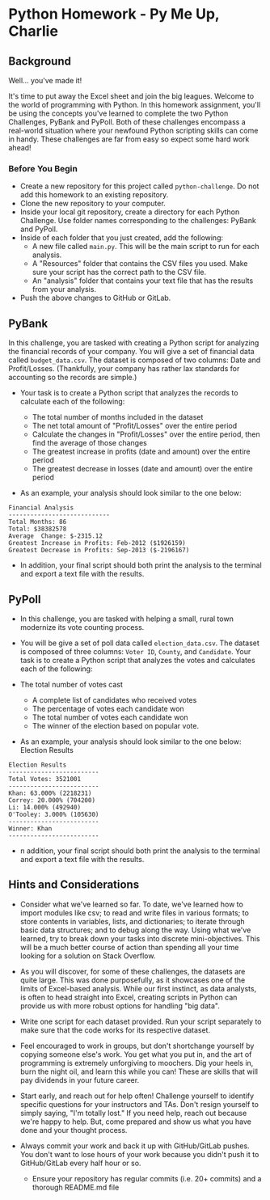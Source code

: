 # Python Homework - Py Me Up, Charlie

## Background
Well... you've made it!

It's time to put away the Excel sheet and join the big leagues. Welcome to the world of programming with Python. In this homework assignment, you'll be using the concepts you've learned to complete the two Python Challenges, PyBank and PyPoll.
Both of these challenges encompass a real-world situation where your newfound Python scripting skills can come in handy. These challenges are far from easy so expect some hard work ahead!

### Before You Begin

* Create a new repository for this project called `python-challenge`. Do not add this homework to an existing repository.
* Clone the new repository to your computer.
* Inside your local git repository, create a directory for each Python Challenge. Use folder names corresponding to the challenges: PyBank and  PyPoll.
* Inside of each folder that you just created, add the following:
    * A new file called `main.py`. This will be the main script to run for each analysis.
    * A "Resources" folder that contains the CSV files you used. Make sure your script has the correct path to the CSV file.
    * An "analysis" folder that contains your text file that has the results from your analysis.
* Push the above changes to GitHub or GitLab.

## PyBank

[](images/revenue-per-lead.png)

In this challenge, you are tasked with creating a Python script for analyzing the financial records of your company. You will give a set of financial data called `budget_data.csv`. The dataset is composed of two columns: Date and Profit/Losses. (Thankfully, your company has rather lax standards for accounting so the records are simple.)

* Your task is to create a Python script that analyzes the records to calculate each of the following:

    * The total number of months included in the dataset
    * The net total amount of "Profit/Losses" over the entire period
    * Calculate the changes in "Profit/Losses" over the entire period, then find the average of those changes
    * The greatest increase in profits (date and amount) over the entire period
    * The greatest decrease in losses (date and amount) over the entire period

* As an example, your analysis should look similar to the one below:

```
Financial Analysis
----------------------------
Total Months: 86
Total: $38382578
Average  Change: $-2315.12
Greatest Increase in Profits: Feb-2012 ($1926159)
Greatest Decrease in Profits: Sep-2013 ($-2196167)
```

* In addition, your final script should both print the analysis to the terminal and export a text file with the results.

## PyPoll
[](Images\Vote_counting.png)

* In this challenge, you are tasked with helping a small, rural town modernize its vote counting process.

* You will be give a set of poll data called `election_data.csv`. The dataset is composed of three columns: `Voter ID`, `County`, and `Candidate`. Your task is to create a Python script that analyzes the votes and calculates each of the following:

* The total number of votes cast
    * A complete list of candidates who received votes
    * The percentage of votes each candidate won
    * The total number of votes each candidate won
    * The winner of the election based on popular vote.

* As an example, your analysis should look similar to the one below:
Election Results


```
Election Results
-------------------------
Total Votes: 3521001
-------------------------
Khan: 63.000% (2218231)
Correy: 20.000% (704200)
Li: 14.000% (492940)
O'Tooley: 3.000% (105630)
-------------------------
Winner: Khan
-------------------------
```

* n addition, your final script should both print the analysis to the terminal and export a text file with the results.

## Hints and Considerations

* Consider what we've learned so far. To date, we've learned how to import modules like csv; to read and write files in various formats; to store contents in variables, lists, and dictionaries; to iterate through basic data structures; and to debug along the way. Using what we've learned, try to break down your tasks into discrete mini-objectives. This will be a much better course of action than spending all your time looking for a solution on Stack Overflow.

* As you will discover, for some of these challenges, the datasets are quite large. This was done purposefully, as it showcases one of the limits of Excel-based analysis. While our first instinct, as data analysts, is often to head straight into Excel, creating scripts in Python can provide us with more robust options for handling "big data".

* Write one script for each dataset provided. Run your script separately to make sure that the code works for its respective dataset.

* Feel encouraged to work in groups, but don't shortchange yourself by copying someone else's work. You get what you put in, and the art of programming is extremely unforgiving to moochers. Dig your heels in, burn the night oil, and learn this while you can! These are skills that will pay dividends in your future career.

* Start early, and reach out for help often! Challenge yourself to identify specific questions for your instructors and TAs. Don't resign yourself to simply saying, "I'm totally lost." If you need help, reach out because we're happy to help. But, come prepared and show us what you have done and your thought process.

* Always commit your work and back it up with GitHub/GitLab pushes. You don't want to lose hours of your work because you didn't push it to GitHub/GitLab every half hour or so.

    * Ensure your repository has regular commits (i.e. 20+ commits) and a thorough README.md file
